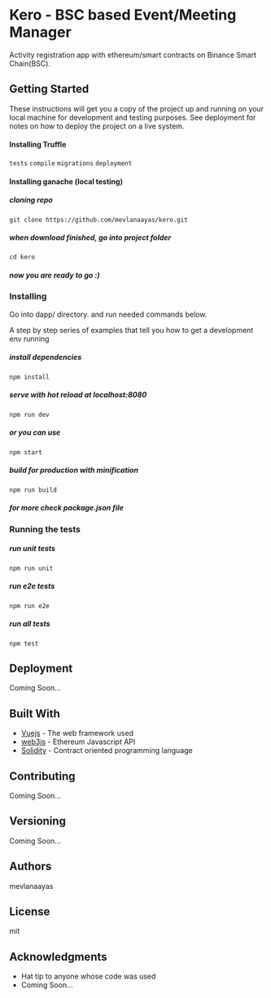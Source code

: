 # Kero - BSC based Event/Meeting Manager

Activity registration app with ethereum/smart contracts on Binance Smart Chain(BSC).


## Getting Started

These instructions will get you a copy of the project up and running on your local machine for development and testing purposes. See deployment for notes on how to deploy the project on a live system.

#### Installing Truffle
```tests```
```compile```
```migrations```
```deployment```

#### Installing ganache (local testing)


##### cloning repo
```
git clone https://github.com/mevlanaayas/kero.git

```
##### when download finished, go into project folder
```
cd kero
```
##### now you are ready to go :)
### Installing

Go into dapp/ directory. and run needed commands below.

A step by step series of examples that tell you how to get a development env running


##### install dependencies
```
npm install
```
##### serve with hot reload at localhost:8080
```
npm run dev
```
##### or you can use
```
npm start
```

##### build for production with minification
```
npm run build
```

##### for more check package.json file


### Running the tests
##### run unit tests
```
npm run unit
```
##### run e2e tests
```
npm run e2e
```
##### run all tests
```
npm test
```

## Deployment

Coming Soon...

## Built With

* [Vuejs](https://vuejs.org) - The web framework used
* [web3js](https://web3js.readthedocs.io/en/1.0/) - Ethereum Javascript API
* [Solidity](http://solidity.readthedocs.io/en/v0.4.24/) - Contract oriented programming language


## Contributing
Coming Soon...

## Versioning
Coming Soon...

## Authors

mevlanaayas

## License

mit

## Acknowledgments

* Hat tip to anyone whose code was used
* Coming Soon...
